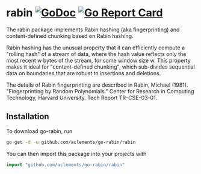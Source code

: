 # rabin [![GoDoc](https://godoc.org/github.com/aclements/go-rabin/rabin?status.svg)](https://godoc.org/github.com/aclements/go-rabin/rabin) [![Go Report Card](https://goreportcard.com/badge/github.com/aclements/go-rabin)](https://goreportcard.com/report/github.com/aclements/go-rabin)

The rabin package implements Rabin hashing (aka fingerprinting) and
content-defined chunking based on Rabin hashing.

Rabin hashing has the unusual property that it can efficiently compute
a "rolling hash" of a stream of data, where the hash value reflects
only the most recent w bytes of the stream, for some window size w.
This property makes it ideal for "content-defined chunking", which
sub-divides sequential data on boundaries that are robust to
insertions and deletions.

The details of Rabin fingerprinting are described in Rabin, Michael
(1981). "Fingerprinting by Random Polynomials." Center for Research in
Computing Technology, Harvard University. Tech Report TR-CSE-03-01.

Installation
------------

To download go-rabin, run

```sh
go get -d -u github.com/aclements/go-rabin/rabin
```

You can then import this package into your projects with

```go
import "github.com/aclements/go-rabin/rabin"
```
